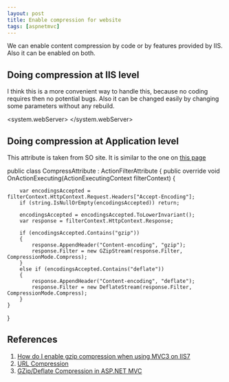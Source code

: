 ```yaml
---
layout: post
title: Enable compression for website
tags: [aspnetmvc]
---
```


We can enable content compression by code or by features provided by IIS. Also it can be enabled on both.

## Doing compression at IIS level

I think this is a more convenient way to handle this, because no coding requires then no potential bugs.
Also it can be changed easily by changing some parameters without any rebuild.

<system.webServer>
    <urlCompression doStaticCompression="true" doDynamicCompression="true" />
</system.webServer>

## Doing compression at Application level

This attribute is taken from SO site. It is similar to the one on [this page][3]

public class CompressAttribute : ActionFilterAttribute
{
    public override void OnActionExecuting(ActionExecutingContext filterContext)
    {

        var encodingsAccepted = filterContext.HttpContext.Request.Headers["Accept-Encoding"];
        if (string.IsNullOrEmpty(encodingsAccepted)) return;

        encodingsAccepted = encodingsAccepted.ToLowerInvariant();
        var response = filterContext.HttpContext.Response;

        if (encodingsAccepted.Contains("gzip"))
        {
            response.AppendHeader("Content-encoding", "gzip");
            response.Filter = new GZipStream(response.Filter, CompressionMode.Compress);
        }
		else if (encodingsAccepted.Contains("deflate"))
        {
            response.AppendHeader("Content-encoding", "deflate");
            response.Filter = new DeflateStream(response.Filter, CompressionMode.Compress);
        }
    }
}

## References
1. [How do I enable gzip compression when using MVC3 on IIS7][1]
2. [URL Compression][2]
3. [GZip/Deflate Compression in ASP.NET MVC][3]

[1]: http://stackoverflow.com/questions/6992524/how-do-i-enable-gzip-compression-when-using-mvc3-on-iis7
[2]: http://www.iis.net/configreference/system.webserver/urlcompression
[3]: http://weblog.west-wind.com/posts/2012/Apr/28/GZipDeflate-Compression-in-ASPNET-MVC

